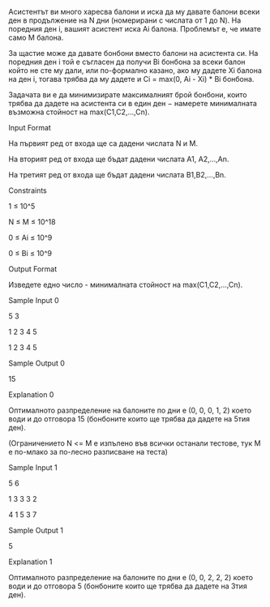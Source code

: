 Асистентът ви много харесва балони и иска да му давате балони всеки ден в продължение на N дни (номерирани с числата от 1 до N). На поредния ден i, вашият асистент иска Ai балона. Проблемът е, че имате само M балона.

За щастие може да давате бонбони вместо балони на асистента си. На поредния ден i
той е съгласен да получи Bi бонбона за всеки балон който не сте му дали, или по-формално казано, ако му дадете Xi балона на ден i, тогава трябва да му дадете и Ci = max(0, Ai - Xi) * Bi бонбона.

Задачата ви е да минимизирате максималният брой бонбони, които трябва да дадете на асистента си в един ден − намерете минималната възможна стойност на max(C1,C2,...,Cn).

Input Format

На първият ред от входа ще са дадени числата N
и M.

На вторият ред от входа ще бъдат дадени числата A1, A2,...,An.

На третият ред от входа ще бъдат дадени числата B1,B2,...,Bn.

Constraints

1 ≤ 10^5

N ≤ M ≤ 10^18

0 ≤ Ai ≤ 10^9

0 ≤ Bi ≤ 10^9

Output Format

Изведете едно число - минималната стойност на max(C1,C2,...,Cn).

Sample Input 0

5 3

1 2 3 4 5

1 2 3 4 5

Sample Output 0

15

Explanation 0

Оптималното разпределение на балоните по дни е (0, 0, 0, 1, 2) което води и до отговора 15 (бонбоните които ще трябва да дадете на 5тия ден).

(Ограничението N <= M е изпълено във всички останали тестове, тук М е по-млако за по-лесно разписване на теста)

Sample Input 1

5 6

1 3 3 3 2

4 1 5 3 7

Sample Output 1

5

Explanation 1

Оптималното разпределение на балоните по дни е (0, 0, 2, 2, 2) което води и до отговора 5 (бонбоните които ще трябва да дадете на 3тия ден).
